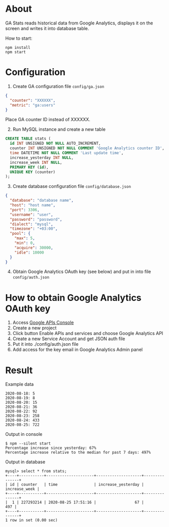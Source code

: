 # About

GA Stats reads historical data from Google Analytics, displays it on the screen and writes it into database table.

How to start:
```
npm install
npm start
```

# Configuration

1. Create GA configuration file `config/ga.json`
```json
{
  "counter": "XXXXXX",
  "metric": "ga:users"
}
```
Place GA counter ID instead of XXXXXX.

2. Run MySQL instance and create a new table
```sql
CREATE TABLE stats (
  id INT UNSIGNED NOT NULL AUTO_INCREMENT,
  counter INT UNSIGNED NOT NULL COMMENT 'Google Analytics counter ID',
  time DATETIME NOT NULL COMMENT 'Last update time',
  increase_yesterday INT NULL,
  increase_week INT NULL,
  PRIMARY KEY (id),
  UNIQUE KEY (counter)
);
```

3. Create database configuration file `config/database.json`
```json
{ 
  "database": "database name",
  "host": "host name",
  "port": 3306,
  "username": "user",
  "password": "password",
  "dialect": "mysql",
  "timezone": "+03:00",
  "pool": {
    "max": 5,
    "min": 0,
    "acquire": 30000,
    "idle": 10000
  }
}
```

4. Obtain Google Analytics OAuth key (see below) and put in into file `config/auth.json`


# How to obtain Google Analytics OAuth key

1. Access [Google APIs Console](https://console.developers.google.com/)
1. Create a new project
1. Click button Enable APIs and services and choose Google Analytics API
1. Create a new Service Account and get JSON auth file
1. Put it into ./config/auth.json file
1. Add access for the key email in Google Analytics Admin panel


# Result

Example data
```
2020-08-18: 5
2020-08-19: 8
2020-08-20: 15
2020-08-21: 36
2020-08-22: 92
2020-08-23: 258
2020-08-24: 433
2020-08-25: 722
```

Output in console
```
$ npm --silent start
Percentage increase since yesterday: 67%
Percentage increase relative to the median for past 7 days: 497%
```

Output in database
```text
mysql> select * from stats;
+----+-----------+---------------------+--------------------+---------------+
| id | counter   | time                | increase_yesterday | increase_week |
+----+-----------+---------------------+--------------------+---------------+
|  1 | 227293214 | 2020-08-25 17:51:16 |                 67 |           497 |
+----+-----------+---------------------+--------------------+---------------+
1 row in set (0.00 sec)
```
